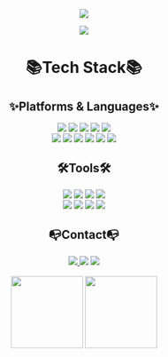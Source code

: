 <div align="center">
<img src="https://capsule-render.vercel.app/api?type=slice&color=auto&height=200&section=header&text=😈Dohee😈&fontSize=90" />
  
  <img src="https://mblogthumb-phinf.pstatic.net/20160702_79/ho809_14674072999699wbAe_GIF/anigif1.gif?type=w2" /><br>

  
<h1>  📚Tech Stack📚 </h1>

<div>
<h2> ✨Platforms & Languages✨</h2>
<img src="https://img.shields.io/badge/JavaScript-F7DF1E?style=plastic&logo=JavaScript&logoColor=white"/> 
<img src="https://img.shields.io/badge/jQuery-0769AD?style=plastic&logo=jQuerys&logoColor=white"/>
<img src="https://img.shields.io/badge/React-61DAFB?style=plastic&logo=React&logoColor=white"/>
<img src="https://img.shields.io/badge/Node.js-339933?style=plastic&logo=Node.js&logoColor=white"/>
<img src="https://img.shields.io/badge/Express-000000?style=plastic&logo=Express&logoColor=white"/><br>
<img src="https://img.shields.io/badge/MySQL-4479A1?style=plastic&logo=MySQL&logoColor=white"/>
<img src="https://img.shields.io/badge/Sequelize-52B0E7?style=plastic&logo=Sequelize&logoColor=white"/>
<img src="https://img.shields.io/badge/Bootstrap-7952B3?style=plastic&logo=Bootstrap&logoColor=white"/>
<img src="https://img.shields.io/badge/Redux-764ABC?style=plastic&logo=Redux&logoColor=white"/>
<img src="https://img.shields.io/badge/Socket.io-010101?style=plastic&logo=Socket.io&logoColor=white"/>
<img src="https://img.shields.io/badge/MUI-007FFF?style=plastic&logo=MUI&logoColor=white"/>  
 

</div>

<div>
<h2> 🛠️Tools🛠️  </h2>
 <img src="https://img.shields.io/badge/Visual Studio Code-007ACC?style=plastic&logo=Visual Studio Code&logoColor=white"/>
 <img src="https://img.shields.io/badge/WebRTC-333333?style=plastic&logo=WebRTC&logoColor=white"/>   
 <img src="https://img.shields.io/badge/GitHub-181717?style=plastic&logo=GitHub&logoColor=white"/>
 <img src="https://img.shields.io/badge/Adobe Photoshop-31A8FF?style=plastic&logo=Adobe Photoshop&logoColor=white"/> <br>
 <img src="https://img.shields.io/badge/Adobe Premiere Pro-9999FF?style=plastic&logo=Adobe Premiere Pro&logoColor=white"/>
 <img src="https://img.shields.io/badge/SketchUp-3167FF?style=plastic&logo=SketchUp&logoColor=white"/> 
 <img src="https://img.shields.io/badge/Autodesk-0696D7?style=plastic&logo=Autodesk&logoColor=white"/>
 <img src="https://img.shields.io/badge/Openlayers-1F6B75?style=plastic&logo=Openlayers&logoColor=white"/>
</div>
  
  <div>
    <h2> 📭Contact📭</h2>
      <a href="https://velog.io/@dolahee"> <img src="https://img.shields.io/badge/Velog-20C997?style=plastic&logo=Velog&logoColor=white"/> </a>
     <img src="https://img.shields.io/badge/Twitter-1DA1F2?style=plastic&logo=Twitter&logoColor=white"/>
     <img src="https://img.shields.io/badge/Discord-5865F2?style=plastic&logo=Discord&logoColor=white"/>
  </div>
<br>
<div>
<img  style="height: 130px;" src="https://github-readme-stats.vercel.app/api?username=dolahee&show_icons=true">
<img style="height: 130px;" src="https://github-readme-stats.vercel.app/api/top-langs/?username=dolahee&layout=compact">
</div>
  
</div>
